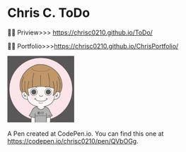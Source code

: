 # Chris C. ToDo

👶🏻 Priview>>> https://chrisc0210.github.io/ToDo/

👶🏻 Portfolio>>>https://chrisc0210.github.io/ChrisPortfolio/


<a href="https://chrisc0210.github.io/ChrisPortfolio/">
<img src="https://github.com/ChrisC0210/ChrisPortfolio/blob/master/img/works/work_1.jpg" width="30%" height="30%" target="blank">
</a>


A Pen created at CodePen.io. You can find this one at https://codepen.io/chrisc0210/pen/QVbOGg.

 
